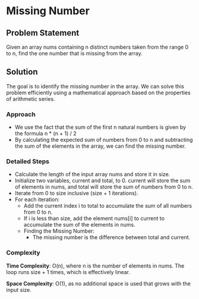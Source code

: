 # Missing Number

## Problem Statement
Given an array nums containing n distinct numbers taken from the range 0 to n, find the one number that is missing from the array.

## Solution
The goal is to identify the missing number in the array. We can solve this problem efficiently using a mathematical approach based on the properties of arithmetic series.

### Approach
* We use the fact that the sum of the first n natural numbers is given by the formula n * (n + 1) / 2 
* By calculating the expected sum of numbers from 0 to n and subtracting the sum of the elements in the array, we can find the missing number.

### Detailed Steps

* Calculate the length of the input array nums and store it in size. 
* Initialize two variables, current and total, to 0. current will store the sum of elements in nums, and total will store the sum of numbers from 0 to n. 
* Iterate from 0 to size inclusive (size + 1 iterations). 
* For each iteration:
  * Add the current index i to total to accumulate the sum of all numbers from 0 to n. 
  * If i is less than size, add the element nums[i] to current to accumulate the sum of the elements in nums. 
  * Finding the Missing Number:
    * The missing number is the difference between total and current.

### Complexity
**Time Complexity**: O(n), where n is the number of elements in nums. The loop runs size + 1 times, which is effectively linear.

**Space Complexity**: O(1), as no additional space is used that grows with the input size.